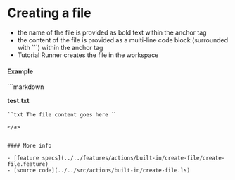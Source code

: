 # Creating a file

* the name of the file is provided as bold text within the anchor tag
* the content of the file is provided as a multi-line code block (surrounded with \`\`\`) within the anchor tag
* Tutorial Runner creates the file in the workspace


#### Example

<a class="tutorialRunner_runMarkdownInTutrun">
```markdown
<a class="tutorialRunner_createFile">

__test.txt__

`​``txt
The file content goes here
`​``
</a>
```
</a>


#### More info

- [feature specs](../../features/actions/built-in/create-file/create-file.feature)
- [source code](../../src/actions/built-in/create-file.ls)
